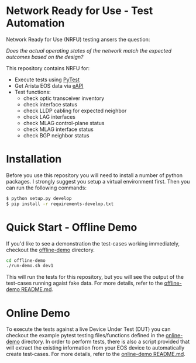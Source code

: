 # Network Ready for Use - Test Automation

Network Ready for Use (NRFU) testing ansers the question:

_*Does the actual operating states of the network match the expected outcomes based on the design?*_

This repository contains NRFU for:

   * Execute tests using [PyTest](http://pytest.org)  
   * Get Arista EOS data via [eAPI](https://github.com/arista-eosplus/pyeapi)
   * Test functions:
        * check optic transceiver inventory
        * check interface status
        * check LLDP cabling for expected neighbor
        * check LAG interfaces
        * check MLAG control-plane status
        * check MLAG interface status
        * check BGP neighbor status
    
# Installation

Before you use this repository you will need to install a number of python packages.  I strongly suggest
you setup a virtual environment first.  Then you can run the following commands:

```bash
$ python setup.py develop
$ pip install -r requirements-develop.txt
```

# Quick Start - Offline Demo

If you'd like to see a demonstration the test-cases working immediately,
checkout the [offline-demo](offline-demo) directory.

```bash
cd offline-demo
./run-demo.sh dev1
```

This will run the tests for this repository, but you will see the output of the test-cases running
agaist fake data.  For more details, refer to the [offline-demo README.md](offline-demo/README.md).

# Online Demo

To execute the tests against a live Device Under Test (DUT) you can checkout the example pytest
testing files/functions defined in the [online-demo](online-demo) directory.  In order to perform
tests, there is also a script provided that will extract the existing information from your EOS device
to automatically create test-cases.  For more details, refer to the [online-demo README.md](online-demo/README.md).

